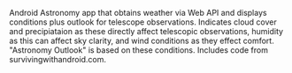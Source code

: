 Android Astronomy app that obtains weather via Web API and displays conditions plus outlook for telescope observations. Indicates cloud cover and precipiataion as these directly affect telescopic observations, humidity as this can affect sky clarity, and wind conditions as they effect comfort. "Astronomy Outlook" is based on these conditions. Includes code from survivingwithandroid.com.
